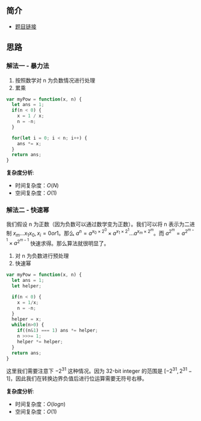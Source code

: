 ## 简介
- [题目链接](https://leetcode-cn.com/problems/powx-n/)

## 思路
### 解法一 - 暴力法
1. 按照数学对 n 为负数情况进行处理
2. 累乘

```javascript
var myPow = function(x, n) {
  let ans = 1;
  if(n < 0) {
    x = 1 / x;
    n = -n;
  }

  for(let i = 0; i < n; i++) {
    ans *= x;
  }
  return ans;
}
```
**复杂度分析**:
- 时间复杂度：$O(N)$
- 空间复杂度：$O(1)$

### 解法二 - 快速幂
我们假设 n 为正数（因为负数可以通过数学变为正数）。我们可以将 n 表示为二进制 $x_m...x_1x_0, x_i = 0 or 1$。那么 $a^n = a^{x_0\times2^0} \times a^{x_1\times2^1}...a^{x_m\times2^m}$。而 $a^{2^m} = a^{2^{m-1}} \times a^{2^{m-1}}$ 快速求得。那么算法就很明显了。
1. 对 n 为负数进行预处理
2. 快速幂

```javascript
var myPow = function(x, n) {
  let ans = 1;
  let helper;

  if(n < 0) {
    x = 1/x;
    n = -n;
  }
  helper = x;
  while(n>0) {
    if((n&1) === 1) ans *= helper;
    n >>>= 1;
    helper *= helper;
  }
  return ans;
}
```
这里我们需要注意下 $-2^{31}$ 这种情况。因为 32-bit integer 的范围是 $[-2^{31}, 2^31-1]$，因此我们在转换边界负值后进行位运算需要无符号右移。

**复杂度分析**:
- 时间复杂度：$O(logn)$
- 空间复杂度：$O(1)$